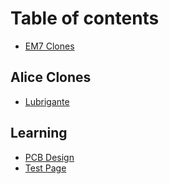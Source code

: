 # Table of contents

* [EM7 Clones](README.md)

## Alice Clones

* [Lubrigante](alice-clones/lubrigante.md)

## Learning

* [PCB Design](learning/pcb-design.md)
* [Test Page](test-page.md)

